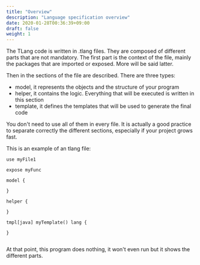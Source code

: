 ```yaml
---
title: "Overview"
description: "Language specification overview"
date: 2020-01-28T00:36:39+09:00
draft: false
weight: 1
---
```


The TLang code is written in .tlang files. They are composed of different parts that are not mandatory. The first part is the context of the file, mainly the packages that are imported or exposed. More will be said latter.

Then in the sections of the file are described. There are three types: 
* model, it represents the objects and the structure of your program
* helper, it contains the logic. Everything that will be executed is written in this section
* template, it defines the templates that will be used to generate the final code

You don't need to use all of them in every file. It is actually a good practice to separate correctly the different sections, especially if your project grows fast.

This is an example of an tlang file:

```tlang
use myFile1

expose myFunc

model {

}

helper {

}

tmpl[java] myTemplate() lang {

}


```

At that point, this program does nothing, it won't even run but it shows the different parts.